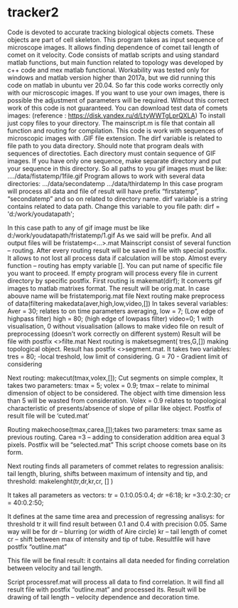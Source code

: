 # tracker2

Code is devoted to accurate tracking biological objects comets. These objects are part of cell skeleton. This program takes as input sequence of microscope images. It allows finding dependence of comet tail length of comet on it velocity. Code consists of matlab scripts and using standard matlab functions, but main function related to topology was developed by c++ code and mex matlab functional. Workability was tested only for windows and matlab version higher than 2017a, but we did running this code on matlab in ubuntu ver 20.04. So far this code works correctly only with our microscopic images. If you want to use your own images, there is possible the adjustment of parameters will be required. Without this correct work of this code is not guaranteed.
You can download test data of comets images: (reference : https://disk.yandex.ru/d/LtyWWTgLprQXLA) 
To install just copy files to your directory. The mainscript.m is file that contain all function and routing for compilation. This code is work with sequences of microscopic images with .GIF file extension. The dirf variable is related to file path to you data directory. Should note that program deals with sequences of directoties. Each directory must contain sequence of GIF images. If you have only one sequence, make separate directory and put your sequence in this directory. So all paths to you gif images must be like: …./data/fistatemp/1file.gif Program allows to work with several data directories: …/data/secondatemp …/data/thirdatemp In this case program will process all data and file of result will have prefix “firstatemp”, “secondatemp” and so on related to directory name.
dirf variable is a string contains related to data path. Change this variable to you file path: dirf = 'd:/work/youdatapath';

In this case path to any of gif image must be like d:/work/youdatapath/fristatemp/1.gif As we said will be prefix. And all output files will be fristatemp<…>.mat Mainscript consist of several function – routing. After every routing result will be saved in file with special postfix. It allows to not lost all process data if calculation will be stop. Almost every function – routing has empty variable []. You can put name of specific file you want to proceed. If empty program will process every file in current directory by specific postfix. First routing is makemat(dirf); It converts gif images to matlab matrixes format. The result will be orig.mat. In case abouve name will be fristatemporig.mat file Next routing make preprocess of data(filtering makedata(aver,high,low,video,[])
In takes several variables: Aver = 30; relates to on time parameters averaging, low = 7; (Low edge of highpass filter) high = 80; (high edge of lowpass filter) video=0; 1 with visualisation, 0 without visualisation (allows to make video file on result of preprocessing (doesn’t work correctly on different system) Result will be file with postfix <>filte.mat Next routing is maketsegment( tres,G,[]) making topological object. Result has postfix <>segment.mat. It takes two variables: tres = 80; -local treshold, low limit of considering. G = 70 - Gradient limit of considering

Next routing: makecut(tmax,volex,[]); Cut segments on simple complex, It takes two parameters: tmax = 5; volex = 0.9; tmax – relate to minimal dimension of object to be considered. The object with time dimension less than 5 will be wasted from consideration. Volex = 0.9 relates to topological characteristic of presents/absence of slope of pillar like object. Postfix of result file will be ‘cuted.mat’

Routing makechoose(tmax,carea,[]);takes two parameters: tmax same as previous routing. Carea =3 – adding to consideration addition area equal 3 pixels. Postfix will be “selected.mat” This script choose comets base on its form.

Next routing finds all parameters of commet relates to regression analisis: tail length, bluring, shifts between maximum of intensity and tip, and threshold: makelenght(tr,dr,kr,cr, [] )

It takes all parameters as vectors: tr = 0.1:0.05:0.4; dr =6:18; kr =3:0.2:30; cr = 40:0.2:50;

It defines at the same time area and precession of regressing analisys: for threshold tr it will find result between 0.1 and 0.4 with precision 0.05. Same way will be for dr – blurring (or width of Aire circle) kr – tail length of comet cr – shift between max of intensity and tip of tube. Resultfile will have postfix “outline.mat”

This file will be final result: it contains all data needed for finding correlation between velocity and tail length.

Script processref.mat will process all data to find correlation. It will find all result file with postfix “outline.mat” and processed its. Result will be drawing of tail length – velocity dependence and decoration time.

